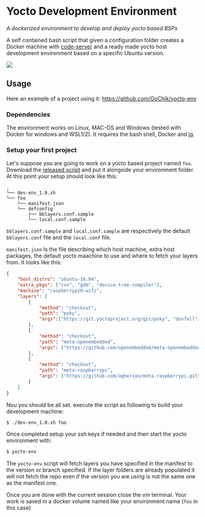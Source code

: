 # Yocto Development Environment

_A dockerized environment to develop and deploy yocto based BSPs_

A self contained bash script that given a configuration folder creates a Docker machine with [code-server](https://github.com/cdr/code-server) and a ready made yocto host development environment based on a specific Ubuntu version.

<img src="https://github.com/rferrazz/yocto-dev-env/raw/main/screen.gif">

## Usage

Here an example of a project using it: https://github.com/GoChik/yocto-env

### Dependencies

The environment works on Linux, MAC-OS and Windows (tested with Docker for windows and WSL1/2). It requires the bash shell, Docker and [jq](https://stedolan.github.io/jq/).

### Setup your first project

Let's suppose you are going to work on a yocto based project named `foo`. Download the [released script](https://github.com/rferrazz/yocto-dev-env/releases/latest) and put it alongside your environment folder. At this point your setup should look like this:

```
.
└── dev-env_1.0.sh
└── foo
    └── manifest.json
    └── defconfig
        ├── bblayers.conf.sample
        └── local.conf.sample
```

`bblayers.conf.sample` and `local.conf.sample` are respectively the default `bblayers.conf` file and the `local.conf` file.

`manifest.json` Is the file describing which host machine, extra host packages, the default yocto maachine to use and where to fetch your layers from. It looks like this:

```json
{
    "host_distro": "ubuntu-16.04",
    "extra_pkgs": ["cvs", "gdb", "device-tree-compiler"],
    "machine": "raspberrypi0-wifi",
    "layers": [
        {
            "method": "checkout",
            "path": "poky",
            "args":["https://git.yoctoproject.org/git/poky", "dunfell"]
        },
        {
            "method": "checkout",
            "path": "meta-openembedded",
            "args": ["https://github.com/openembedded/meta-openembedded.git", "dunfell"]
        },
        {
            "method": "checkout",
            "path": "meta-raspberrypi",
            "args": ["https://github.com/agherzan/meta-raspberrypi.git", "dunfell", "67baec35a3cabb0b92dea31d71c59752ae8123f7"]
        }
    ]
}
```

Nou you should be all set. execute the script as following to build your development machine:

```bash
$ ./dev-env_1.0.sh foo
```

Once completed setup your ssh keys if needed and then start the yocto environment with:

```bash
$ yocto-env
```

The `yocto-env` script will fetch layers you have specified in the manifest to the version or branch specified. If the layer folders are already populated it will not fetch the repo even if the version you are using is not the same one as the manifest one.

Once you are done with the current session close the vm terminal. Your work is saved in a docker volume named like your environment name (`foo` in this case)

